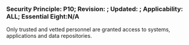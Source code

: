### Security Principle: P10; Revision: ; Updated: ; Applicability: ALL; Essential Eight:N/A
<p>Only trusted and vetted personnel are granted access to systems, applications and data repositories.</p>